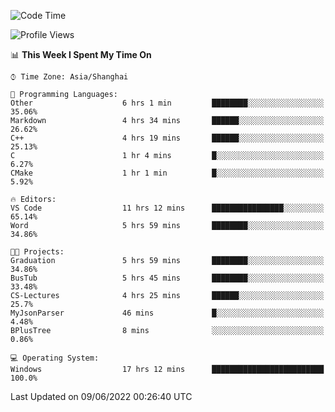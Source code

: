 <!--START_SECTION:waka-->
![Code Time](http://img.shields.io/badge/Code%20Time-109%20hrs%205%20mins-blue)

![Profile Views](http://img.shields.io/badge/Profile%20Views-5-blue)

📊 **This Week I Spent My Time On** 

```text
⌚︎ Time Zone: Asia/Shanghai

💬 Programming Languages: 
Other                    6 hrs 1 min         ████████░░░░░░░░░░░░░░░░░   35.06% 
Markdown                 4 hrs 34 mins       ██████░░░░░░░░░░░░░░░░░░░   26.62% 
C++                      4 hrs 19 mins       ██████░░░░░░░░░░░░░░░░░░░   25.13% 
C                        1 hr 4 mins         █░░░░░░░░░░░░░░░░░░░░░░░░   6.27% 
CMake                    1 hr 1 min          █░░░░░░░░░░░░░░░░░░░░░░░░   5.92%

🔥 Editors: 
VS Code                  11 hrs 12 mins      ████████████████░░░░░░░░░   65.14% 
Word                     5 hrs 59 mins       ████████░░░░░░░░░░░░░░░░░   34.86%

🐱‍💻 Projects: 
Graduation               5 hrs 59 mins       ████████░░░░░░░░░░░░░░░░░   34.86% 
BusTub                   5 hrs 45 mins       ████████░░░░░░░░░░░░░░░░░   33.48% 
CS-Lectures              4 hrs 25 mins       ██████░░░░░░░░░░░░░░░░░░░   25.7% 
MyJsonParser             46 mins             █░░░░░░░░░░░░░░░░░░░░░░░░   4.48% 
BPlusTree                8 mins              ░░░░░░░░░░░░░░░░░░░░░░░░░   0.86%

💻 Operating System: 
Windows                  17 hrs 12 mins      █████████████████████████   100.0%

```


 Last Updated on 09/06/2022 00:26:40 UTC
<!--END_SECTION:waka-->
